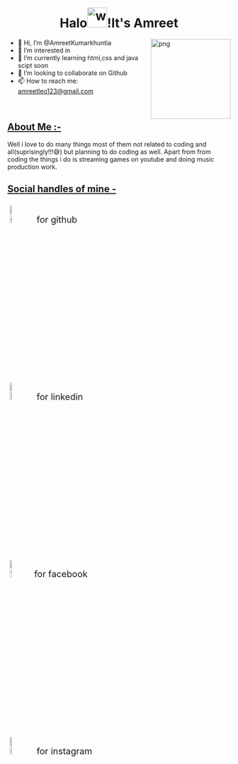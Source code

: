 <h1 align="center">Halo<img alt="wave" src="https://www.openpr.com/wiki/images/243-400x300_4829" width="45">!It's Amreet  </h1>

<img align="right" height="180px" alt="png" src="https://f8n-ipfs-production.imgix.net/QmdCMQFW4q9EqDFCk6Wr3CMF3LUrbsUMQkqatu3y2kKvMf/nft.jpg?fit=fill&q=100&w=2560" padding="5px" />

- 👋 Hi, I’m @AmreetKumarkhuntia
- 👀 I’m interested in 
- 🌱 I’m currently learning html,css and java scipt soon
- 💞️ I’m looking to collaborate on Github
- 📫 How to reach me: amreetleo123@gmail.com

</br>


<h2 align="left"><u>About Me :- </u></h2>
<p>
Well i love to do many things most of them not related to coding and all(suprisingly!!!😅) but planning to do coding as well. Apart from from coding the things i do is streaming games on youtube and doing music production work. 
	
</p>
<h2 align="left"><u>Social handles of mine -</u> </h2>
<p style="font-size:20px">
	<a href="https://github.com/AmreetKumarkhuntia"><img alt="github" width="10%" style="padding:5px" src="https://img.icons8.com/clouds/100/000000/github.png"/></a> for github<br>
	<a href="https://www.linkedin.com/in/amreet-khuntia-15193220b/"><img alt="linkedin" width="10%" style="padding:5px" src="https://img.icons8.com/clouds/100/000000/linkedin.png"/></a> for linkedin<br>
	<a href="https://www.facebook.com/amreetkumar.khuntis.1/"><img alt="facebook" width="10%" style="padding:5px" src="https://img.icons8.com/clouds/100/000000/facebook-new.png"/></a>for facebook<br>
	<a href="https://www.instagram.com/akmaniac123/"><img alt="instagram" width="10%" style="padding:5px" src="https://img.icons8.com/clouds/100/000000/instagram.png"/></a>  for instagram<br>
	
</p>


<!---
AmreetKumarkhuntia/AmreetKumarkhuntia is a ✨ special ✨ repository because its `README.md` (this file) appears on your GitHub profile.
You can click the Preview link to take a look at your changes.
--->
